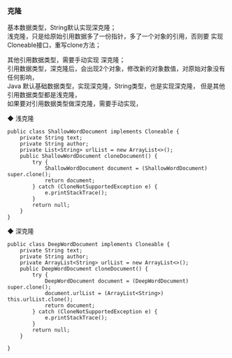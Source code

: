### 克隆  

基本数据类型，String默认实现深克隆；  
浅克隆，只是给原始引用数据多了一份指针，多了一个对象的引用，否则要 实现Cloneable接口，重写clone方法；  


其他引用数据类型，需要手动实现 深克隆；  
引用数据类型，深克隆后，会出现2个对象，修改新的对象数值，对原始对象没有任何影响，  
Java 默认基础数据类型，实现深克隆，String类型，也是实现深克隆，  但是其他引用数据类型都是浅克隆，  
如果要对引用数据类型做深克隆，需要手动实现，  

◆ 浅克隆   
```
public class ShallowWordDocument implements Cloneable {
    private String text;
    private String author;
    private List<String> urlList = new ArrayList<>();
    public ShallowWordDocument cloneDocument() {
        try {
            ShallowWordDocument document = (ShallowWordDocument) super.clone();
            return document;
        } catch (CloneNotSupportedException e) {
            e.printStackTrace();
        }
        return null;
    }
}
```
◆ 深克隆   
```
public class DeepWordDocument implements Cloneable {
    private String text;
    private String author;
    private ArrayList<String> urlList = new ArrayList<>();
    public DeepWordDocument cloneDocument() {
        try {
            DeepWordDocument document = (DeepWordDocument) super.clone();
            document.urlList = (ArrayList<String>) this.urlList.clone();
            return document;
        } catch (CloneNotSupportedException e) {
            e.printStackTrace();
        }
        return null;
    }

}
```